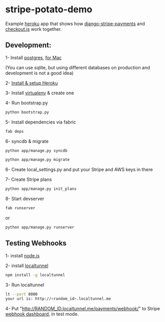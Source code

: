 stripe-potato-demo
==================

Example [heroku] app that shows how [django-stripe-payments] and [checkout.js] work together.

Development:
---------------
1- Install [postgres], [for Mac]

(You can use sqlite, but using different databases on production and development is not a good idea)

2- [Install & setup Heroku]

3- Install [virtualenv] & create one

4- Run bootstrap.py
```sh
python bootstrap.py
```
5- Install dependencies via fabric
```sh
fab deps
```
6- syncdb & migrate
```sh
python app/manage.py syncdb
```
```sh
python app/manage.py migrate
```
6- Create local_settings.py and put your Stripe and AWS keys in there

7- Create Stripe plans
```sh
python app/manage.py init_plans
```
8- Start devserver
```sh
fab runserver
```
or
```sh
python app/manage.py runserver
```

Testing Webhooks
-------------------------

1- install [node.js]

2- install [localtunnel]
```sh
npm install -g localtunnel
```
3- Run localtunnel
```sh
lt --port 8000
your url is: http://<random_id>.localtunnel.me
```
4- Put "http://RANDOM_ID.localtunnel.me/payments/webhook/" to Stripe [webhook dashboard], in test mode.


[postgres]: http://www.postgresql.org/
[for Mac]: http://postgresapp.com/
[heroku]: http://heroku.com  
[Install & setup Heroku]: https://devcenter.heroku.com/articles/quickstart
[virtualenv]: http://virtualenvwrapper.readthedocs.org/en/latest/
[django-stripe-payments]: https://github.com/eldarion/django-stripe-payments
[checkout.js]: https://stripe.com/docs/checkout
[node.js]: http://nodejs.org/download/
[localtunnel]: http://localtunnel.me/
[webhook dashboard]: https://manage.stripe.com/account/webhooks
